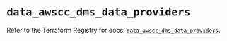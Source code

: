 # `data_awscc_dms_data_providers`

Refer to the Terraform Registry for docs: [`data_awscc_dms_data_providers`](https://registry.terraform.io/providers/hashicorp/awscc/0.70.0/docs/data-sources/dms_data_providers).
